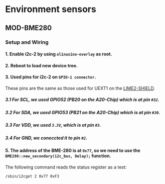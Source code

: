 # Environment sensors
## MOD-BME280

### Setup and Wiring 

#### 1. Enable i2c-2 by using `olinuxino-overlay` as root.

#### 2. Reboot to load new device tree.

#### 3. Used pins for i2c-2 on `GPIO-1 connector`.
These pins are the same as those used for UEXT1 on the [LIME2-SHIELD](https://www.olimex.com/Products/OLinuXino/A20/LIME2-SHIELD/open-source-hardware).
##### 3.1 For SCL, we used GPIO52 (PB20 on the A20-Chip) which is at pin `#32`.
##### 3.2 For SDA, we used GPIO53 (PB21 on the A20-Chip) which is at pin `#30`.
##### 3.3 For VDD, we used `3.3V`, which is at pin `#3`.
##### 3.4 For GND, we coneccted it to pin `#2`.

#### 5. The address of the BME-280 is at `0x77`, so we need to use the `BME280::new_secondary(i2c_bus, Delay);` function.
The following command reads the status register as a test:
```bash
/sbin/i2cget 2 0x77 0xF3
```